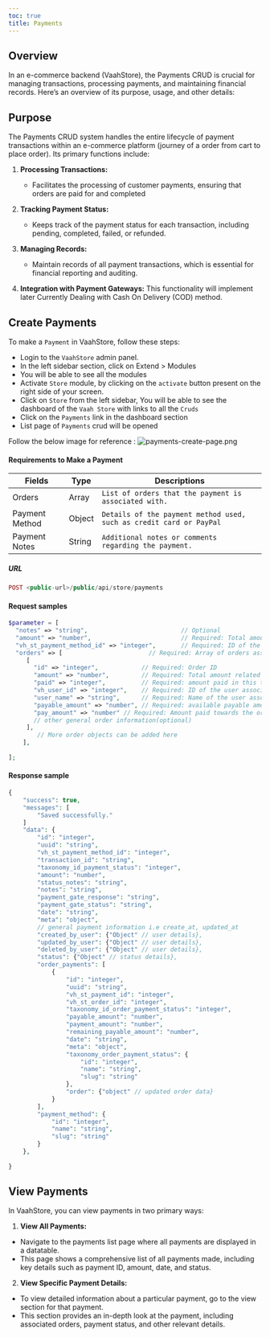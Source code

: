```yaml
---
toc: true
title: Payments
---
```


## Overview
In an e-commerce backend (VaahStore), the Payments CRUD  is crucial for managing transactions, processing payments, and maintaining financial records. Here’s an overview of its purpose, usage, and other details:

## Purpose
The Payments CRUD system handles the entire lifecycle of payment transactions within an e-commerce platform (journey of a order from cart to place order). Its primary functions include:

1. **Processing Transactions:**
    - Facilitates the processing of customer payments, ensuring that orders are paid for and completed
    
2. **Tracking Payment Status:**
    - Keeps track of the payment status for each transaction, including pending, completed, failed, or refunded.
3. **Managing Records:**
    - Maintain records of all payment transactions, which is essential for financial reporting and auditing.
4. **Integration with Payment Gateways:** This functionality will implement later Currently Dealing with Cash On Delivery (COD) method.

## Create Payments
To make a `Payment`  in VaahStore, follow these steps:
- Login to the `VaahStore` admin panel.
- In the left sidebar section, click on Extend > Modules
- You will be able to see all the modules
- Activate `Store` module, by clicking on the `activate` button present on the right side of your screen.
- Click on `Store` from the left sidebar, You will be able to see the dashboard of the `Vaah Store` with links to all the
  `Cruds`
- Click on the `Payments` link in the dashboard section
- List page of `Payments` crud will be opened

Follow the below image for reference :
<img src="/images/vaahstore/payments/create.png" alt="payments-create-page.png">

#### Requirements to Make a Payment
| Fields                   |   Type   | Descriptions                                      |
| ------------------------ | ---- | -------------------------------------------- |
| Orders                     |   Array   | `List of orders that the payment is associated with.`    |
| Payment Method                   |  Object    | `Details of the payment method used, such as credit card or PayPal`         |
| Payment Notes                  |    String  | `Additional notes or comments regarding the payment.` |

##### URL
```php
POST <public-url>/public/api/store/payments
```

#### Request samples

```php
$parameter = [
  "notes" => "string",                          // Optional
  "amount" => "number",                         // Required: Total amount for the payment
  "vh_st_payment_method_id" => "integer",       // Required: ID of the payment method used
  "orders" => [                        // Required: Array of orders associated with the payment
     [
       "id" => "integer",            // Required: Order ID
       "amount" => "number",         // Required: Total amount related to the order
       "paid" => "integer",          // Required: amount paid in this transaction
       "vh_user_id" => "integer",    // Required: ID of the user associated with the order
       "user_name" => "string",      // Required: Name of the user associated with the order
       "payable_amount" => "number", // Required: available payable amount in this transaction
       "pay_amount" => "number" // Required: Amount paid towards the order in this transaction
       // other general order information(optional)
     ],
        // More order objects can be added here
    ],
    
];

```

#### Response sample

```php
{
    "success": true,
    "messages": [
        "Saved successfully."
    ]
    "data": {
        "id": "integer",
        "uuid": "string",
        "vh_st_payment_method_id": "integer",
        "transaction_id": "string",
        "taxonomy_id_payment_status": "integer",
        "amount": "number",
        "status_notes": "string",
        "notes": "string",
        "payment_gate_response": "string",
        "payment_gate_status": "string",
        "date": "string",
        "meta": "object",
        // general payment information i.e create_at, updated_at
        "created_by_user": {"Object" // user details},
        "updated_by_user": {"Object" // user details},
        "deleted_by_user": {"Object" // user details},
        "status": {"Object" // status details},
        "order_payments": [
            {
                "id": "integer",
                "uuid": "string",
                "vh_st_payment_id": "integer",
                "vh_st_order_id": "integer",
                "taxonomy_id_order_payment_status": "integer",
                "payable_amount": "number",
                "payment_amount": "number",
                "remaining_payable_amount": "number",
                "date": "string",
                "meta": "object",               
                "taxonomy_order_payment_status": {
                    "id": "integer",
                    "name": "string",
                    "slug": "string"
                },
                "order": {"object" // updated order data}
            }
        ],
        "payment_method": {
            "id": "integer",
            "name": "string",
            "slug": "string"
        }
    },
    
}

```

## View Payments
In VaahStore, you can view payments in two primary ways:

1. **View All Payments:**
  - Navigate to the payments list page where all payments are displayed in a datatable.
  - This page shows a comprehensive list of all payments made, including key details such as payment ID, amount, date, and status.

2. **View Specific Payment Details:**
  - To view detailed information about a particular payment, go to the view section for that payment.
  - This section provides an in-depth look at the payment, including associated orders, payment status, and other relevant details.
